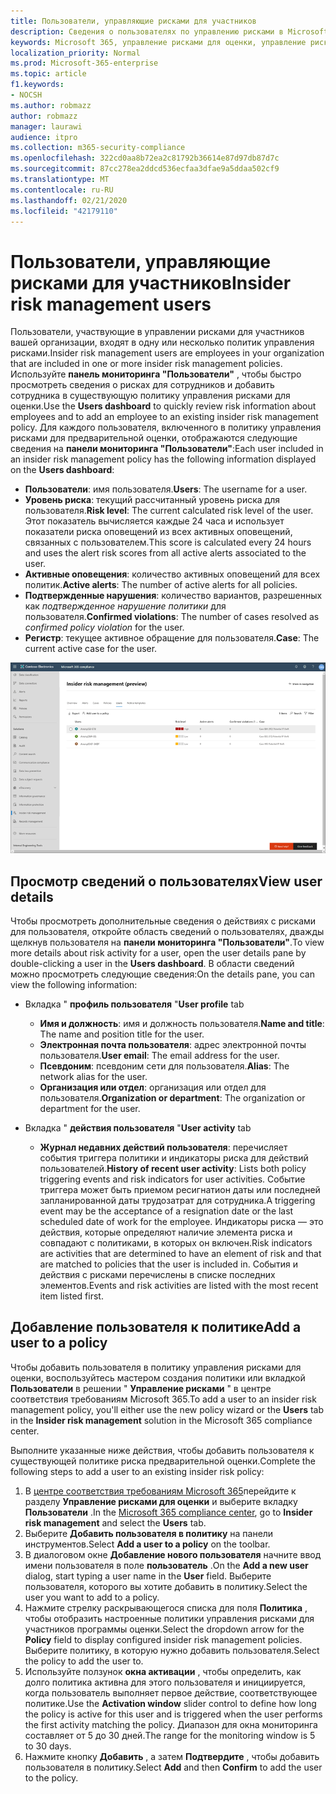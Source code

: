 ```yaml
---
title: Пользователи, управляющие рисками для участников
description: Сведения о пользователях по управлению рисками в Microsoft 365
keywords: Microsoft 365, управление рисками для оценки, управление рисками, соответствие требованиям
localization_priority: Normal
ms.prod: Microsoft-365-enterprise
ms.topic: article
f1.keywords:
- NOCSH
ms.author: robmazz
author: robmazz
manager: laurawi
audience: itpro
ms.collection: m365-security-compliance
ms.openlocfilehash: 322cd0aa8b72ea2c81792b36614e87d97db87d7c
ms.sourcegitcommit: 87cc278ea2ddcd536ecfaa3dfae9a5ddaa502cf9
ms.translationtype: MT
ms.contentlocale: ru-RU
ms.lasthandoff: 02/21/2020
ms.locfileid: "42179110"
---
```

# <a name="insider-risk-management-users"></a><span data-ttu-id="5d075-104">Пользователи, управляющие рисками для участников</span><span class="sxs-lookup"><span data-stu-id="5d075-104">Insider risk management users</span></span>

<span data-ttu-id="5d075-105">Пользователи, участвующие в управлении рисками для участников вашей организации, входят в одну или несколько политик управления рисками.</span><span class="sxs-lookup"><span data-stu-id="5d075-105">Insider risk management users are employees in your organization that are included in one or more insider risk management policies.</span></span> <span data-ttu-id="5d075-106">Используйте **панель мониторинга "Пользователи"** , чтобы быстро просмотреть сведения о рисках для сотрудников и добавить сотрудника в существующую политику управления рисками для оценки.</span><span class="sxs-lookup"><span data-stu-id="5d075-106">Use the **Users dashboard** to quickly review risk information about employees and to add an employee to an existing insider risk management policy.</span></span> <span data-ttu-id="5d075-107">Для каждого пользователя, включенного в политику управления рисками для предварительной оценки, отображаются следующие сведения на **панели мониторинга "Пользователи"**:</span><span class="sxs-lookup"><span data-stu-id="5d075-107">Each user included in an insider risk management policy has the following information displayed on the **Users dashboard**:</span></span>

- <span data-ttu-id="5d075-108">**Пользователи**: имя пользователя.</span><span class="sxs-lookup"><span data-stu-id="5d075-108">**Users**: The username for a user.</span></span>
- <span data-ttu-id="5d075-109">**Уровень риска**: текущий рассчитанный уровень риска для пользователя.</span><span class="sxs-lookup"><span data-stu-id="5d075-109">**Risk level**: The current calculated risk level of the user.</span></span> <span data-ttu-id="5d075-110">Этот показатель вычисляется каждые 24 часа и использует показатели риска оповещений из всех активных оповещений, связанных с пользователем.</span><span class="sxs-lookup"><span data-stu-id="5d075-110">This score is calculated every 24 hours and uses the alert risk scores from all active alerts associated to the user.</span></span>
- <span data-ttu-id="5d075-111">**Активные оповещения**: количество активных оповещений для всех политик.</span><span class="sxs-lookup"><span data-stu-id="5d075-111">**Active alerts**: The number of active alerts for all policies.</span></span>
- <span data-ttu-id="5d075-112">**Подтвержденные нарушения**: количество вариантов, разрешенных как *подтвержденное нарушение политики* для пользователя.</span><span class="sxs-lookup"><span data-stu-id="5d075-112">**Confirmed violations**: The number of cases resolved as *confirmed policy violation* for the user.</span></span>
- <span data-ttu-id="5d075-113">**Регистр**: текущее активное обращение для пользователя.</span><span class="sxs-lookup"><span data-stu-id="5d075-113">**Case**: The current active case for the user.</span></span>

![Панель мониторинга пользователей управления рисками для участников](../media/insider-risk-users-dashboard.png)

## <a name="view-user-details"></a><span data-ttu-id="5d075-115">Просмотр сведений о пользователях</span><span class="sxs-lookup"><span data-stu-id="5d075-115">View user details</span></span>

<span data-ttu-id="5d075-116">Чтобы просмотреть дополнительные сведения о действиях с рисками для пользователя, откройте область сведений о пользователях, дважды щелкнув пользователя на **панели мониторинга "Пользователи"**.</span><span class="sxs-lookup"><span data-stu-id="5d075-116">To view more details about risk activity for a user, open the user details pane by double-clicking a user in the **Users dashboard**.</span></span> <span data-ttu-id="5d075-117">В области сведений можно просмотреть следующие сведения:</span><span class="sxs-lookup"><span data-stu-id="5d075-117">On the details pane, you can view the following information:</span></span>

- <span data-ttu-id="5d075-118">Вкладка " **профиль пользователя** "</span><span class="sxs-lookup"><span data-stu-id="5d075-118">**User profile** tab</span></span>
    - <span data-ttu-id="5d075-119">**Имя и должность**: имя и должность пользователя.</span><span class="sxs-lookup"><span data-stu-id="5d075-119">**Name and title**: The name and position title for the user.</span></span>
    - <span data-ttu-id="5d075-120">**Электронная почта пользователя**: адрес электронной почты пользователя.</span><span class="sxs-lookup"><span data-stu-id="5d075-120">**User email**: The email address for the user.</span></span>
    - <span data-ttu-id="5d075-121">**Псевдоним**: псевдоним сети для пользователя.</span><span class="sxs-lookup"><span data-stu-id="5d075-121">**Alias**: The network alias for the user.</span></span>
    - <span data-ttu-id="5d075-122">**Организация или отдел**: организация или отдел для пользователя.</span><span class="sxs-lookup"><span data-stu-id="5d075-122">**Organization or department**: The organization or department for the user.</span></span>

- <span data-ttu-id="5d075-123">Вкладка " **действия пользователя** "</span><span class="sxs-lookup"><span data-stu-id="5d075-123">**User activity** tab</span></span>
    - <span data-ttu-id="5d075-124">**Журнал недавних действий пользователя**: перечисляет события триггера политики и индикаторы риска для действий пользователей.</span><span class="sxs-lookup"><span data-stu-id="5d075-124">**History of recent user activity**: Lists both policy triggering events and risk indicators for user activities.</span></span> <span data-ttu-id="5d075-125">Событие триггера может быть приемом ресигнатион даты или последней запланированной даты трудозатрат для сотрудника.</span><span class="sxs-lookup"><span data-stu-id="5d075-125">A triggering event may be the acceptance of a resignation date or the last scheduled date of work for the employee.</span></span> <span data-ttu-id="5d075-126">Индикаторы риска — это действия, которые определяют наличие элемента риска и совпадают с политиками, в которых он включен.</span><span class="sxs-lookup"><span data-stu-id="5d075-126">Risk indicators are activities that are determined to have an element of risk and that are matched to policies that the user is included in.</span></span> <span data-ttu-id="5d075-127">События и действия с рисками перечислены в списке последних элементов.</span><span class="sxs-lookup"><span data-stu-id="5d075-127">Events and risk activities are listed with the most recent item listed first.</span></span>

## <a name="add-a-user-to-a-policy"></a><span data-ttu-id="5d075-128">Добавление пользователя к политике</span><span class="sxs-lookup"><span data-stu-id="5d075-128">Add a user to a policy</span></span>

<span data-ttu-id="5d075-129">Чтобы добавить пользователя в политику управления рисками для оценки, воспользуйтесь мастером создания политики или вкладкой **Пользователи** в решении " **Управление рисками** " в центре соответствия требованиям Microsoft 365.</span><span class="sxs-lookup"><span data-stu-id="5d075-129">To add a user to an insider risk management policy, you'll either use the new policy wizard or the **Users** tab in the **Insider risk management** solution in the Microsoft 365 compliance center.</span></span>

<span data-ttu-id="5d075-130">Выполните указанные ниже действия, чтобы добавить пользователя к существующей политике риска предварительной оценки.</span><span class="sxs-lookup"><span data-stu-id="5d075-130">Complete the following steps to add a user to an existing insider risk policy:</span></span>

1. <span data-ttu-id="5d075-131">В [центре соответствия требованиям Microsoft 365](https://compliance.microsoft.com)перейдите к разделу **Управление рисками для оценки** и выберите вкладку **Пользователи** .</span><span class="sxs-lookup"><span data-stu-id="5d075-131">In the [Microsoft 365 compliance center](https://compliance.microsoft.com), go to **Insider risk management** and select the **Users** tab.</span></span>
2. <span data-ttu-id="5d075-132">Выберите **Добавить пользователя в политику** на панели инструментов.</span><span class="sxs-lookup"><span data-stu-id="5d075-132">Select **Add a user to a policy** on the toolbar.</span></span>
3. <span data-ttu-id="5d075-133">В диалоговом окне **Добавление нового пользователя** начните ввод имени пользователя в поле **пользователь** .</span><span class="sxs-lookup"><span data-stu-id="5d075-133">On the **Add a new user** dialog, start typing a user name in the **User** field.</span></span> <span data-ttu-id="5d075-134">Выберите пользователя, которого вы хотите добавить в политику.</span><span class="sxs-lookup"><span data-stu-id="5d075-134">Select the user you want to add to a policy.</span></span>
4. <span data-ttu-id="5d075-135">Нажмите стрелку раскрывающегося списка для поля **Политика** , чтобы отобразить настроенные политики управления рисками для участников программы оценки.</span><span class="sxs-lookup"><span data-stu-id="5d075-135">Select the dropdown arrow for the **Policy** field to display configured insider risk management policies.</span></span> <span data-ttu-id="5d075-136">Выберите политику, в которую нужно добавить пользователя.</span><span class="sxs-lookup"><span data-stu-id="5d075-136">Select the policy to add the user to.</span></span>
5. <span data-ttu-id="5d075-137">Используйте ползунок **окна активации** , чтобы определить, как долго политика активна для этого пользователя и инициируется, когда пользователь выполняет первое действие, соответствующее политике.</span><span class="sxs-lookup"><span data-stu-id="5d075-137">Use the **Activation window** slider control to define how long the policy is active for this user and is triggered when the user performs the first activity matching the policy.</span></span> <span data-ttu-id="5d075-138">Диапазон для окна мониторинга составляет от 5 до 30 дней.</span><span class="sxs-lookup"><span data-stu-id="5d075-138">The range for the monitoring window is 5 to 30 days.</span></span>
6. <span data-ttu-id="5d075-139">Нажмите кнопку **Добавить** , а затем **Подтвердите** , чтобы добавить пользователя в политику.</span><span class="sxs-lookup"><span data-stu-id="5d075-139">Select **Add** and then **Confirm** to add the user to the policy.</span></span>
